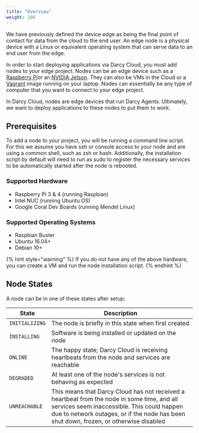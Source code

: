 ```yaml
---
title: "Overview"
weight: 100
---
```


We have previously defined the device edge as being the final point of contact for data from the
cloud to the end user. An edge node is a physical device with a Linux or equivalent operating system
that can serve data to an end user from the edge.

In order to start deploying applications via Darcy Cloud, you must add nodes to your edge project.
Nodes can be an edge device such as a [Raspberry Pi](https://www.raspberrypi.com)or
an [NVIDIA Jetson](https://www.nvidia.com/en-us/autonomous-machines/jetson-store/). They can also be
VMs in the Cloud or a [Vagrant](https://www.vagrantup.com) image running on your laptop. Nodes can
essentially be any type of computer that you want to connect to your edge project.

In Darcy Cloud, nodes are edge devices that run Darcy Agents. Ultimately, we want to deploy
applications to these nodes to put them to work.

## Prerequisites

To add a node to your project, you will be running a command line script. For this we assume you
have ssh or console access to your node and are using a common shell, such as zsh or bash.
Additionally, the installation script by default will need to run as sudo to register the necessary
services to be automatically started after the node is rebooted.

### Supported Hardware

* Raspberry Pi 3 & 4 (running Raspbian)
* Intel NUC (running Ubuntu OS)
* Google Coral Dev Boards (running Mendel Linux)

### Supported Operating Systems

* Raspbian Buster
* Ubuntu 16.04+
* Debian 10+

{% hint style="warning" %} If you do not have any of the above hardware, you can create a VM and run
the node installation script. {% endhint %}

## Node States

A node can be in one of these states after setup:

| State | Description |
| --- | --- |
| `INITIALIZING` | The node is briefly in this state when first created                                                    |
| `INSTALLING` | Software is being installed or updated on the node                                                     |
| `ONLINE` | The happy state; Darcy Cloud is receiving heartbeats from the node and services are reachable                                               |
| `DEGRADED` | At least one of the node's services is not behaving as expected                                                                    |
| `UNREACHABLE` | This means that Darcy Cloud has not received a heartbeat from the node in some time, and all services seem inaccessible. This could happen due to network outages, or if the node has been shut down, frozen, or otherwise disabled |

